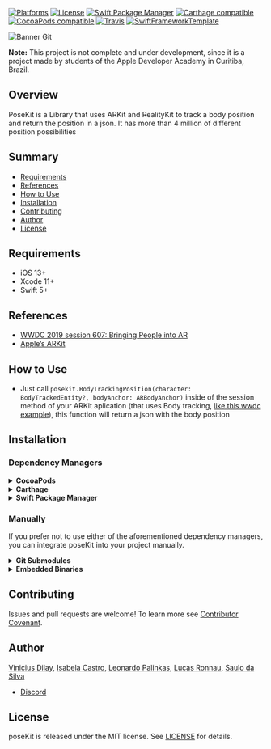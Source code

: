 [![Platforms](https://img.shields.io/cocoapods/p/poseKit.svg)](https://cocoapods.org/pods/poseKit) [![License](https://img.shields.io/cocoapods/l/poseKit.svg)](https://raw.githubusercontent.com/d1l4y/poseKit/master/LICENSE) [![Swift Package Manager](https://img.shields.io/badge/Swift%20Package%20Manager-compatible-brightgreen.svg)](https://github.com/apple/swift-package-manager) [![Carthage compatible](https://img.shields.io/badge/Carthage-compatible-4BC51D.svg?style=flat)](https://github.com/Carthage/Carthage) [![CocoaPods compatible](https://img.shields.io/cocoapods/v/poseKit.svg)](https://cocoapods.org/pods/poseKit) [![Travis](https://img.shields.io/travis/d1l4y/poseKit/master.svg)](https://travis-ci.org/d1l4y/poseKit/branches) [![SwiftFrameworkTemplate](https://img.shields.io/badge/SwiftFramework-Template-red.svg)](http://github.com/RahulKatariya/SwiftFrameworkTemplate)

![Banner Git](https://user-images.githubusercontent.com/17486329/68477479-5bb9fc80-020c-11ea-8ebc-1b3ef5a0006b.png)


**Note:** This project is not complete and under development, since it is a project made by students of the Apple Developer Academy in Curitiba, Brazil. 

## Overview ##
PoseKit is a Library that uses ARKit and RealityKit to track a body position and return the position in a json. It has more than 4 million of different position possibilities

## Summary ##

- [Requirements](#requirements)
- [References](#references)
- [How to Use](#howtouse)
- [Installation](#installation)
- [Contributing](#contributing)
- [Author](#author)
- [License](#license)

## Requirements ##
- iOS 13+
- Xcode 11+
- Swift 5+ 

## References ##

- [WWDC 2019 session 607: Bringing People into AR](https://developer.apple.com/videos/play/wwdc2019/607)
- [Apple’s ARKit](https://developer.apple.com/documentation/arkit)

## How to Use ##
  - Just call `posekit.BodyTrackingPosition(character: BodyTrackedEntity?, bodyAnchor: ARBodyAnchor)` inside of the session method of your ARKit aplication (that uses Body tracking, [like this wwdc example](https://developer.apple.com/videos/play/wwdc2019/607)), this function will return a json with the body position

## Installation

### Dependency Managers
<details>
  <summary><strong>CocoaPods</strong></summary>

[CocoaPods](http://cocoapods.org) is a dependency manager for Cocoa projects. You can install it with the following command:

```bash
$ gem install cocoapods
```

To integrate poseKit into your Xcode project using CocoaPods, specify it in your `Podfile`:

```ruby
source 'https://github.com/CocoaPods/Specs.git'
platform :ios, '13.0'
use_frameworks!

pod 'PoseKit', '~> 0.5.0'
```

Then, run the following command:

```bash
$ pod install
```

</details>

<details>
  <summary><strong>Carthage</strong></summary>

[Carthage](https://github.com/Carthage/Carthage) is a decentralized dependency manager that automates the process of adding frameworks to your Cocoa application.

You can install Carthage with [Homebrew](http://brew.sh/) using the following command:

```bash
$ brew update
$ brew install carthage
```

To integrate poseKit into your Xcode project using Carthage, specify it in your `Cartfile`:

```ogdl
github "d1l4y/PoseKit" ~> 0.5.0
```

</details>

<details>
  <summary><strong>Swift Package Manager</strong></summary>

To use poseKit as a [Swift Package Manager](https://swift.org/package-manager/) package just add the following in your Package.swift file.

``` swift
// swift-tools-version:4.2

import PackageDescription

let package = Package(
    name: "HelloposeKit",
    dependencies: [
        .package(url: "https://github.com/d1l4y/PoseKit.git", .upToNextMajor(from: "0.5.0"))
    ],
    targets: [
      .target(
        name: "PoseKit",
        dependencies: [],
        path: "Sources"
      )
    ]
)
```
</details>

### Manually

If you prefer not to use either of the aforementioned dependency managers, you can integrate poseKit into your project manually.

<details>
  <summary><strong>Git Submodules</strong></summary><p>

- Open up Terminal, `cd` into your top-level project directory, and run the following command "if" your project is not initialized as a git repository:

```bash
$ git init
```

- Add poseKit as a git [submodule](http://git-scm.com/docs/git-submodule) by running the following command:

```bash
$ git submodule add https://github.com/d1l4y/PoseKit.git
$ git submodule update --init --recursive
```

- Open the new `PoseKit` folder, and drag the `poseKit.xcodeproj` into the Project Navigator of your application's Xcode project.

    > It should appear nested underneath your application's blue project icon. Whether it is above or below all the other Xcode groups does not matter.

- Select the `poseKit.xcodeproj` in the Project Navigator and verify the deployment target matches that of your application target.
- Next, select your application project in the Project Navigator (blue project icon) to navigate to the target configuration window and select the application target under the "Targets" heading in the sidebar.
- In the tab bar at the top of that window, open the "General" panel.
- Click on the `+` button under the "Embedded Binaries" section.
- You will see two different `poseKit.xcodeproj` folders each with two different versions of the `poseKit.framework` nested inside a `Products` folder.

    > It does not matter which `Products` folder you choose from.

- Select the `poseKit.framework`.

- And that's it!

> The `poseKit.framework` is automagically added as a target dependency, linked framework and embedded framework in a copy files build phase which is all you need to build on the simulator and a device.

</p></details>

<details>
  <summary><strong>Embedded Binaries</strong></summary><p>

- Download the latest release from https://github.com/d1l4y/PoseKit/releases
- Next, select your application project in the Project Navigator (blue project icon) to navigate to the target configuration window and select the application target under the "Targets" heading in the sidebar.
- In the tab bar at the top of that window, open the "General" panel.
- Click on the `+` button under the "Embedded Binaries" section.
- Add the downloaded `poseKit.framework`.
- And that's it!

</p></details>

## Contributing

Issues and pull requests are welcome!
To learn more see [Contributor Covenant](https://www.contributor-covenant.org/).

## Author

[Vinicius Dilay](https://github.com/d1l4y), [Isabela Castro](https://github.com/isacastro), [Leonardo Palinkas](https://github.com/LeonardoPalinkas), [Lucas Ronnau](https://github.com/lucasronnau), [Saulo da Silva](https://github.com/sau-tech) 
- [Discord](https://discord.gg/Ny3dQuh)

## License

poseKit is released under the MIT license. See [LICENSE](https://github.com/d1l4y/poseKit/blob/master/LICENSE) for details.
